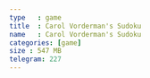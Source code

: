 ```yaml
---
type   : game
title  : Carol Vorderman's Sudoku
name   : Carol Vorderman's Sudoku
categories: [game]
size : 547 MB
telegram: 227
---
```



